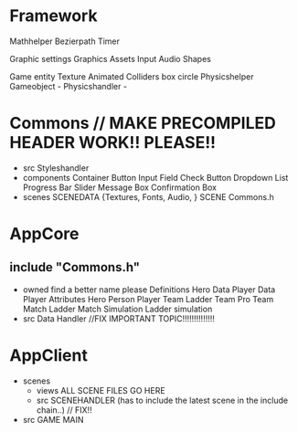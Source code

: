 # Framework

Mathhelper
Bezierpath
Timer

Graphic settings
Graphics
Assets
Input
Audio
Shapes

Game entity
Texture
Animated
Colliders box circle
Physicshelper
Gameobject - Physicshandler -

# Commons           // MAKE PRECOMPILED HEADER WORK!! PLEASE!!

* src
    Styleshandler
* components
    Container
    Button
    Input Field
    Check Button
    Dropdown List
    Progress Bar
    Slider
    Message Box
    Confirmation Box
* scenes
    SCENEDATA {Textures, Fonts, Audio, }
    SCENE
    Commons.h

# AppCore

## include "Commons.h"

* owned find a better name please
    Definitions
    Hero Data
    Player Data
    Player Attributes
    Hero
    Person
    Player
    Team
    Ladder Team
    Pro Team
    Match
    Ladder Match
    Simulation
    Ladder simulation
* src
    Data Handler 			//FIX IMPORTANT TOPIC!!!!!!!!!!!!!!

# AppClient

* scenes
    * views
        ALL SCENE FILES GO HERE
    * src
        SCENEHANDLER (has to include the latest scene in the include chain..) // FIX!!
* src
    GAME
    MAIN